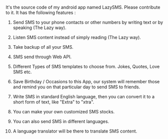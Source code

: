 It's the source code of my android app named LazySMS. Please contribute to it. It has the following features :


1. Send SMS to your phone contacts or other numbers by writing text or by speaking (The Lazy way).

2. Listen SMS content instead of simply reading (The Lazy way).

3. Take backup of all your SMS.

4. SMS send through Web API.

5. Different Types of SMS templates to choose from. Jokes, Quotes, Love SMS etc.

6. Save Birthday / Occasions to this App, our system will remember those and remind you on that particular day to send SMS to friends.

7. Write SMS in standard English language, then you can convert it to a short form of text, like "Extra" to "xtra".

8. You can make your own customized SMS stocks.

9. You can also send SMS in different languages.

10. A language translator will be there to translate SMS content.